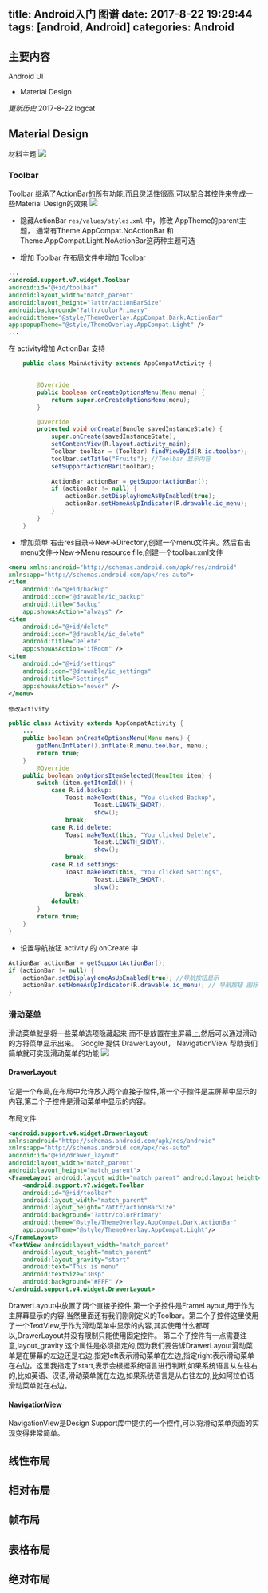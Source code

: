 title: Android入门 图谱
date: 2017-8-22 19:29:44
tags: [android, Android]
categories: Android
---

## 主要内容
Android UI

* Material Design

*更新历史*
2017-8-22 logcat

<!-- more -->



## Material Design

材料主题
![](/images/android_ThemeColors.png)

### Toolbar
Toolbar 继承了ActionBar的所有功能,而且灵活性很高,可以配合其控件来完成一些Material Design的效果
![](/images/android_Toolbar.png)

+ 隐藏ActionBar
`res/values/styles.xml` 中，修改 AppTheme的parent主题， 通常有Theme.AppCompat.NoActionBar 和Theme.AppCompat.Light.NoActionBar这两种主题可选

+ 增加 Toolbar
在布局文件中增加 Toolbar
```xml
...
<android.support.v7.widget.Toolbar
android:id="@+id/toolbar"
android:layout_width="match_parent"
android:layout_height="?attr/actionBarSize"
android:background="?attr/colorPrimary"
android:theme="@style/ThemeOverlay.AppCompat.Dark.ActionBar"
app:popupTheme="@style/ThemeOverlay.AppCompat.Light" />
...
```
  在 activity增加 ActionBar 支持
```java
    public class MainActivity extends AppCompatActivity {


        @Override
        public boolean onCreateOptionsMenu(Menu menu) {
            return super.onCreateOptionsMenu(menu);
        }

        @Override
        protected void onCreate(Bundle savedInstanceState) {
            super.onCreate(savedInstanceState);
            setContentView(R.layout.activity_main);
            Toolbar toolbar = (Toolbar) findViewById(R.id.toolbar);
            toolbar.setTitle("Fruits"); //Toolbar 显示内容
            setSupportActionBar(toolbar);
            
            ActionBar actionBar = getSupportActionBar();
            if (actionBar != null) {
                actionBar.setDisplayHomeAsUpEnabled(true);
                actionBar.setHomeAsUpIndicator(R.drawable.ic_menu);
            }
        }
    }
```

+ 增加菜单
右击res目录→New→Directory,创建一个menu文件夹。然后右击menu文件→New→Menu resource file,创建一个toolbar.xml文件
```xml
<menu xmlns:android="http://schemas.android.com/apk/res/android"
xmlns:app="http://schemas.android.com/apk/res-auto">
<item
    android:id="@+id/backup"
    android:icon="@drawable/ic_backup"
    android:title="Backup"
    app:showAsAction="always" />
<item
    android:id="@+id/delete"
    android:icon="@drawable/ic_delete"
    android:title="Delete"
    app:showAsAction="ifRoom" />
<item
    android:id="@+id/settings"
    android:icon="@drawable/ic_settings"
    android:title="Settings"
    app:showAsAction="never" />
</menu>
```
    修改activity
```java
public class Activity extends AppCompatActivity {
    ...
    public boolean onCreateOptionsMenu(Menu menu) {
        getMenuInflater().inflate(R.menu.toolbar, menu);
        return true;
    }
        @Override
    public boolean onOptionsItemSelected(MenuItem item) {
        switch (item.getItemId()) {
            case R.id.backup:
                Toast.makeText(this, "You clicked Backup",
                        Toast.LENGTH_SHORT).
                        show();
                break;
            case R.id.delete:
                Toast.makeText(this, "You clicked Delete",
                        Toast.LENGTH_SHORT).
                        show();
                break;
            case R.id.settings:
                Toast.makeText(this, "You clicked Settings",
                        Toast.LENGTH_SHORT).
                        show();
                break;
            default:
        }
        return true;
    }
}

```
+ 设置导航按钮
activity 的 onCreate 中
```java
ActionBar actionBar = getSupportActionBar();
if (actionBar != null) {
    actionBar.setDisplayHomeAsUpEnabled(true); //导航按钮显示
    actionBar.setHomeAsUpIndicator(R.drawable.ic_menu); // 导航按钮 图标
}
```

### 滑动菜单
滑动菜单就是将一些菜单选项隐藏起来,而不是放置在主屏幕上,然后可以通过滑动的方将菜单显示出来。
Google 提供 DrawerLayout， NavigationView 帮助我们简单就可实现滑动菜单的功能
![](/images/android_moveMenu.png)

#### DrawerLayout
它是一个布局,在布局中允许放入两个直接子控件,第一个子控件是主屏幕中显示的内容,第二个子控件是滑动菜单中显示的内容。

布局文件

```xml
<android.support.v4.widget.DrawerLayout 
xmlns:android="http://schemas.android.com/apk/res/android"
xmlns:app="http://schemas.android.com/apk/res-auto"
android:id="@+id/drawer_layout"
android:layout_width="match_parent"
android:layout_height="match_parent">
<FrameLayout android:layout_width="match_parent" android:layout_height="match_parent">
    <android.support.v7.widget.Toolbar 
    android:id="@+id/toolbar"
    android:layout_width="match_parent"
    android:layout_height="?attr/actionBarSize"
    android:background="?attr/colorPrimary"
    android:theme="@style/ThemeOverlay.AppCompat.Dark.ActionBar"
    app:popupTheme="@style/ThemeOverlay.AppCompat.Light"/>
</FrameLayout>
<TextView android:layout_width="match_parent"
    android:layout_height="match_parent"
    android:layout_gravity="start"
    android:text="This is menu"
    android:textSize="30sp"
    android:background="#FFF" />
</android.support.v4.widget.DrawerLayout>
```
DrawerLayout中放置了两个直接子控件,第一个子控件是FrameLayout,用于作为主屏幕显示的内容,当然里面还有我们刚刚定义的Toolbar。第二个子控件这里使用了一个TextView,于作为滑动菜单中显示的内容,其实使用什么都可以,DrawerLayout并没有限制只能使用固定控件。 
第二个子控件有一点需要注意,layout_gravity 这个属性是必须指定的,因为我们要告诉DrawerLayout滑动菜单是在屏幕的左边还是右边,指定left表示滑动菜单在左边,指定right表示滑动菜单在右边。这里我指定了start,表示会根据系统语言进行判断,如果系统语言从左往右的,比如英语、汉语,滑动菜单就在左边,如果系统语言是从右往左的,比如阿拉伯语滑动菜单就在右边。 

#### NavigationView
NavigationView是Design Support库中提供的一个控件,可以将滑动菜单页面的实现变得非常简单。

## 线性布局
## 相对布局
## 帧布局
## 表格布局
## 绝对布局


